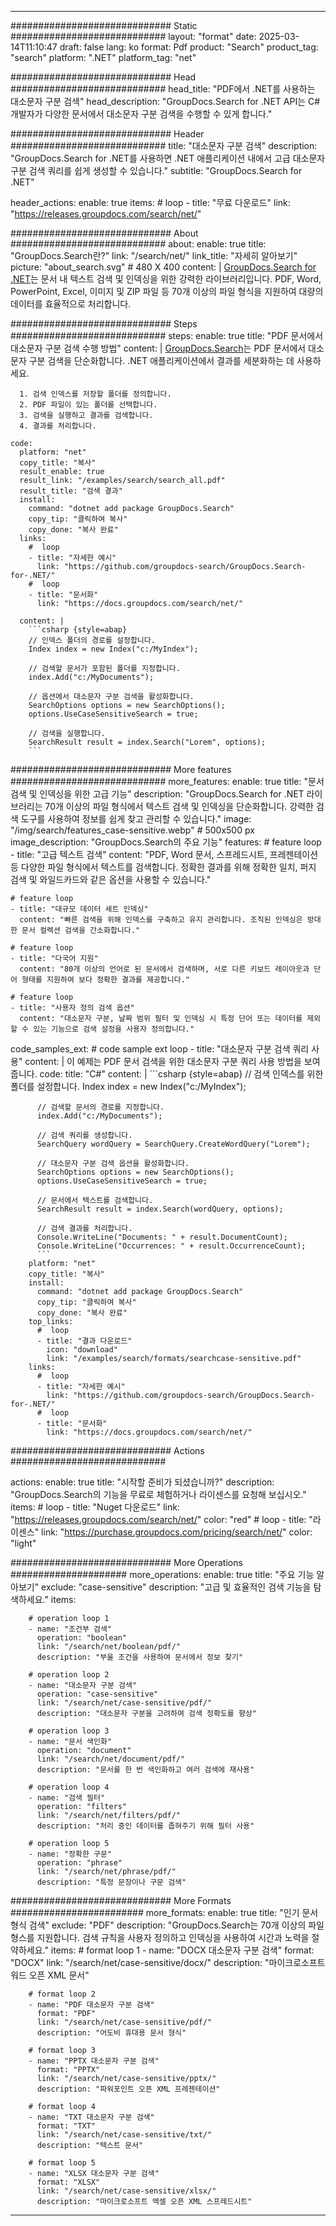 
---
############################# Static ############################
layout: "format"
date:  2025-03-14T11:10:47
draft: false
lang: ko
format: Pdf
product: "Search"
product_tag: "search"
platform: ".NET"
platform_tag: "net"

############################# Head ############################
head_title: "PDF에서 .NET를 사용하는 대소문자 구분 검색"
head_description: "GroupDocs.Search for .NET API는 C# 개발자가 다양한 문서에서 대소문자 구분 검색을 수행할 수 있게 합니다."

############################# Header ############################
title: "대소문자 구분 검색" 
description: "GroupDocs.Search for .NET를 사용하면 .NET 애플리케이션 내에서 고급 대소문자 구분 검색 쿼리를 쉽게 생성할 수 있습니다."
subtitle: "GroupDocs.Search for .NET" 

header_actions:
  enable: true
  items:
    #  loop
    - title: "무료 다운로드"
      link: "https://releases.groupdocs.com/search/net/"
      
############################# About ############################
about:
    enable: true
    title: "GroupDocs.Search란?"
    link: "/search/net/"
    link_title: "자세히 알아보기"
    picture: "about_search.svg" # 480 X 400
    content: |
       [GroupDocs.Search for .NET](/search/net/)는 문서 내 텍스트 검색 및 인덱싱을 위한 강력한 라이브러리입니다. PDF, Word, PowerPoint, Excel, 이미지 및 ZIP 파일 등 70개 이상의 파일 형식을 지원하여 대량의 데이터를 효율적으로 처리합니다.

############################# Steps ############################
steps:
    enable: true
    title: "PDF 문서에서 대소문자 구분 검색 수행 방법"
    content: |
      [GroupDocs.Search](/search/net/)는 PDF 문서에서 대소문자 구분 검색을 단순화합니다. .NET 애플리케이션에서 결과를 세분화하는 데 사용하세요.
      
      1. 검색 인덱스를 저장할 폴더를 정의합니다.
      2. PDF 파일이 있는 폴더를 선택합니다.
      3. 검색을 실행하고 결과를 검색합니다.
      4. 결과를 처리합니다.
   
    code:
      platform: "net"
      copy_title: "복사"
      result_enable: true
      result_link: "/examples/search/search_all.pdf"
      result_title: "검색 결과"
      install:
        command: "dotnet add package GroupDocs.Search"
        copy_tip: "클릭하여 복사"
        copy_done: "복사 완료"
      links:
        #  loop
        - title: "자세한 예시"
          link: "https://github.com/groupdocs-search/GroupDocs.Search-for-.NET/"
        #  loop
        - title: "문서화"
          link: "https://docs.groupdocs.com/search/net/"
          
      content: |
        ```csharp {style=abap}
        // 인덱스 폴더의 경로를 설정합니다.
        Index index = new Index("c:/MyIndex");

        // 검색할 문서가 포함된 폴더를 지정합니다.
        index.Add("c:/MyDocuments");

        // 옵션에서 대소문자 구분 검색을 활성화합니다.
        SearchOptions options = new SearchOptions();
        options.UseCaseSensitiveSearch = true;

        // 검색을 실행합니다.
        SearchResult result = index.Search("Lorem", options);
        ```            

############################# More features ############################
more_features:
  enable: true
  title: "문서 검색 및 인덱싱을 위한 고급 기능"
  description: "GroupDocs.Search for .NET 라이브러리는 70개 이상의 파일 형식에서 텍스트 검색 및 인덱싱을 단순화합니다. 강력한 검색 도구를 사용하여 정보를 쉽게 찾고 관리할 수 있습니다."
  image: "/img/search/features_case-sensitive.webp" # 500x500 px
  image_description: "GroupDocs.Search의 주요 기능"
  features:
    # feature loop
    - title: "고급 텍스트 검색"
      content: "PDF, Word 문서, 스프레드시트, 프레젠테이션 등 다양한 파일 형식에서 텍스트를 검색합니다. 정확한 결과를 위해 정확한 일치, 퍼지 검색 및 와일드카드와 같은 옵션을 사용할 수 있습니다."

    # feature loop
    - title: "대규모 데이터 세트 인덱싱"
      content: "빠른 검색을 위해 인덱스를 구축하고 유지 관리합니다. 조직된 인덱싱은 방대한 문서 컬렉션 검색을 간소화합니다."

    # feature loop
    - title: "다국어 지원"
      content: "80개 이상의 언어로 된 문서에서 검색하며, 서로 다른 키보드 레이아웃과 단어 형태를 지원하여 보다 정확한 결과를 제공합니다."

    # feature loop
    - title: "사용자 정의 검색 옵션"
      content: "대소문자 구분, 날짜 범위 필터 및 인덱싱 시 특정 단어 또는 데이터를 제외할 수 있는 기능으로 검색 설정을 사용자 정의합니다."
      
  code_samples_ext:
    # code sample ext loop
    - title: "대소문자 구분 검색 쿼리 사용"
      content: |
        이 예제는 PDF 문서 검색을 위한 대소문자 구분 쿼리 사용 방법을 보여줍니다.
      code:
        title: "C#"
        content: |
          ```csharp {style=abap}
          // 검색 인덱스를 위한 폴더를 설정합니다.
          Index index = new Index("c:/MyIndex");
              
          // 검색할 문서의 경로를 지정합니다.
          index.Add("c:/MyDocuments");

          // 검색 쿼리를 생성합니다.
          SearchQuery wordQuery = SearchQuery.CreateWordQuery("Lorem");

          // 대소문자 구분 검색 옵션을 활성화합니다.
          SearchOptions options = new SearchOptions();
          options.UseCaseSensitiveSearch = true;

          // 문서에서 텍스트를 검색합니다.
          SearchResult result = index.Search(wordQuery, options);
          
          // 검색 결과를 처리합니다.
          Console.WriteLine("Documents: " + result.DocumentCount);
          Console.WriteLine("Occurrences: " + result.OccurrenceCount);
          ```
        platform: "net"
        copy_title: "복사"
        install:
          command: "dotnet add package GroupDocs.Search"
          copy_tip: "클릭하여 복사"
          copy_done: "복사 완료"
        top_links:
          #  loop
          - title: "결과 다운로드"
            icon: "download"
            link: "/examples/search/formats/searchcase-sensitive.pdf"
        links:
          #  loop
          - title: "자세한 예시"
            link: "https://github.com/groupdocs-search/GroupDocs.Search-for-.NET/"
          #  loop
          - title: "문서화"
            link: "https://docs.groupdocs.com/search/net/"
            

            


############################# Actions ############################

actions:
  enable: true
  title: "시작할 준비가 되셨습니까?"
  description: "GroupDocs.Search의 기능을 무료로 체험하거나 라이센스를 요청해 보십시오."
  items:
    #  loop
    - title: "Nuget 다운로드"
      link: "https://releases.groupdocs.com/search/net/"
      color: "red"
        #  loop
    - title: "라이센스"
      link: "https://purchase.groupdocs.com/pricing/search/net/"
      color: "light"


############################# More Operations #####################
more_operations:
    enable: true
    title: "주요 기능 알아보기"
    exclude: "case-sensitive"
    description: "고급 및 효율적인 검색 기능을 탐색하세요."
    items: 
          
        # operation loop 1
        - name: "조건부 검색"
          operation: "boolean"
          link: "/search/net/boolean/pdf/"
          description: "부울 조건을 사용하여 문서에서 정보 찾기"

        # operation loop 2
        - name: "대소문자 구분 검색"
          operation: "case-sensitive"
          link: "/search/net/case-sensitive/pdf/"
          description: "대소문자 구분을 고려하여 검색 정확도를 향상"

        # operation loop 3
        - name: "문서 색인화"
          operation: "document"
          link: "/search/net/document/pdf/"
          description: "문서를 한 번 색인화하고 여러 검색에 재사용"

        # operation loop 4
        - name: "검색 필터"
          operation: "filters"
          link: "/search/net/filters/pdf/"
          description: "처리 중인 데이터를 좁혀주기 위해 필터 사용"

        # operation loop 5
        - name: "정확한 구문"
          operation: "phrase"
          link: "/search/net/phrase/pdf/"
          description: "특정 문장이나 구문 검색"
          
        
          
############################# More Formats ########################
more_formats:
    enable: true
    title: "인기 문서 형식 검색"
    exclude: "PDF"
    description: "GroupDocs.Search는 70개 이상의 파일 형스를 지원합니다. 검색 규칙을 사용자 정의하고 인덱싱을 사용하여 시간과 노력을 절약하세요."
    items: 
        # format loop 1
        - name: "DOCX 대소문자 구분 검색"
          format: "DOCX"
          link: "/search/net/case-sensitive/docx/"
          description: "마이크로소프트 워드 오픈 XML 문서"
          
        # format loop 2
        - name: "PDF 대소문자 구분 검색"
          format: "PDF"
          link: "/search/net/case-sensitive/pdf/"
          description: "어도비 휴대용 문서 형식"
          
        # format loop 3
        - name: "PPTX 대소문자 구분 검색"
          format: "PPTX"
          link: "/search/net/case-sensitive/pptx/"
          description: "파워포인트 오픈 XML 프레젠테이션"

        # format loop 4
        - name: "TXT 대소문자 구분 검색"
          format: "TXT"
          link: "/search/net/case-sensitive/txt/"
          description: "텍스트 문서"
          
        # format loop 5
        - name: "XLSX 대소문자 구분 검색"
          format: "XLSX"
          link: "/search/net/case-sensitive/xlsx/"
          description: "마이크로소프트 엑셀 오픈 XML 스프레드시트"
  

---